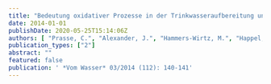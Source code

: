 ```yaml
---
title: "Bedeutung oxidativer Prozesse in der Trinkwasseraufbereitung und Abwasserreinigung"
date: 2014-01-01
publishDate: 2020-05-25T15:14:06Z
authors: [ "Prasse, C.", "Alexander, J.", "Hammers-Wirtz, M.", "Happel, O.", "Knopp, G.", "Lutze, H.", "miehe", "Türk, J.", "Wenk, J.", "Wieland, A.", "Zimmermann-Steffens, S.", "Zoschke, K." ]
publication_types: ["2"]
abstract: ""
featured: false
publication: ' *Vom Wasser* 03/2014 (112): 140-141'
---
```


